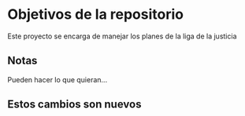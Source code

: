 # Objetivos de la repositorio

Este proyecto se encarga de manejar los planes de la liga de la justicia


## Notas
Pueden hacer lo que quieran...

##  Estos cambios son nuevos

